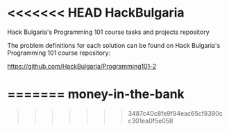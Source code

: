 <<<<<<< HEAD
HackBulgaria
============

Hack Bulgaria's Programming 101 course tasks and projects repository


The problem definitions for each solution can be found on Hack Bulgaria's Programming 101 course repository:

https://github.com/HackBulgaria/Programming101-2



=======
money-in-the-bank
=================
>>>>>>> 3487c40c8fe9f94eac65cf8390cc301ea0f5e058
